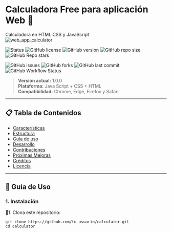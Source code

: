 # **Calculadora Free para aplicación Web** 🚀
Calculadora en HTML CSS y JavaScript
<br>
![web_app_calculator](https://user-images.githubusercontent.com/19588354/229938236-e0309bbe-f556-4a77-8e04-0335ffccd969.jpg)

![Status](https://img.shields.io/badge/Estado-En%20Desarrollo-yellow?style=flat-square)
![GitHub license](https://img.shields.io/github/license/RubenGamezTorrijos/Sistemas_Inteligentes_Buscador?style=flat-square)
![GitHub version](https://img.shields.io/github/v/tag/RubenGamezTorrijos/Sistemas_Inteligentes_Buscador?label=versión&style=flat-square)
![GitHub repo size](https://img.shields.io/github/repo-size/RubenGamezTorrijos/Sistemas_Inteligentes_Buscador?style=flat-square)
![GitHub Repo stars](https://img.shields.io/github/stars/RubenGamezTorrijos/Sistemas_Inteligentes_Buscador?style=social)

![GitHub issues](https://img.shields.io/github/issues/RubenGamezTorrijos/Sistemas_Inteligentes_Buscador?style=flat-square)
![GitHub forks](https://img.shields.io/github/forks/RubenGamezTorrijos/Sistemas_Inteligentes_Buscador?style=flat-square)
![GitHub last commit](https://img.shields.io/github/last-commit/RubenGamezTorrijos/Sistemas_Inteligentes_Buscador?style=flat-square)
![GitHub Workflow Status](https://img.shields.io/github/actions/workflow/status/RubenGamezTorrijos/Sistemas_Inteligentes_Buscador/main.yml?style=flat-square)

> **Versión actual:** 1.0.0  
> **Plataforma:** Java Script + CSS + HTML  
> **Compatibilidad:** Chrome, Edge, Firefox y Safari

---

## 📋 Tabla de Contenidos
- [Características](#-características)
- [Estructura](#-estructura)
- [Guía de uso](#-guía-de-uso)
- [Desarrollo](#-desarrollo)
- [Contribuciones](#-contribuciones)
- [Próximas Mejoras](#-próximas-mejoras)
- [Créditos](#-créditos)
- [Licencia](#-licencia)

---

## 🚀 **Guía de Uso**
### 1. Instalación
🔹1. Clona este repositorio:
```
git clone https://github.com/tu-usuario/calculator.git
cd calculator
```

